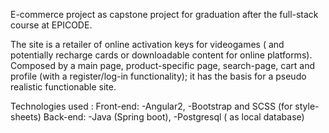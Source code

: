 E-commerce project as capstone project for graduation after the full-stack course at EPICODE.

The site is a retailer of online activation keys for videogames ( and potentially recharge cards or downloadable content for online platforms).
Composed by a main page, product-specific page, search-page, cart and profile (with a register/log-in functionality); it has the basis for a pseudo realistic functionable site.

Technologies used :
  Front-end: 
             -Angular2,
             -Bootstrap and SCSS (for style-sheets)
  Back-end:
            -Java (Spring boot),
            -Postgresql ( as local database)
 
